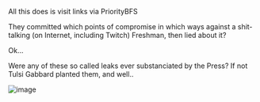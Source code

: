 All this does is visit links via PriorityBFS

They committed which points of compromise in which ways against a shit-talking (on Internet, including Twitch) Freshman, then lied about it?

Ok...

Were any of these so called leaks ever substanciated by the Press? If not Tulsi Gabbard planted them, and well..

![image](https://github.com/user-attachments/assets/ec2b1fd1-e5a3-4ba9-89ac-7d68347fe8e7)
